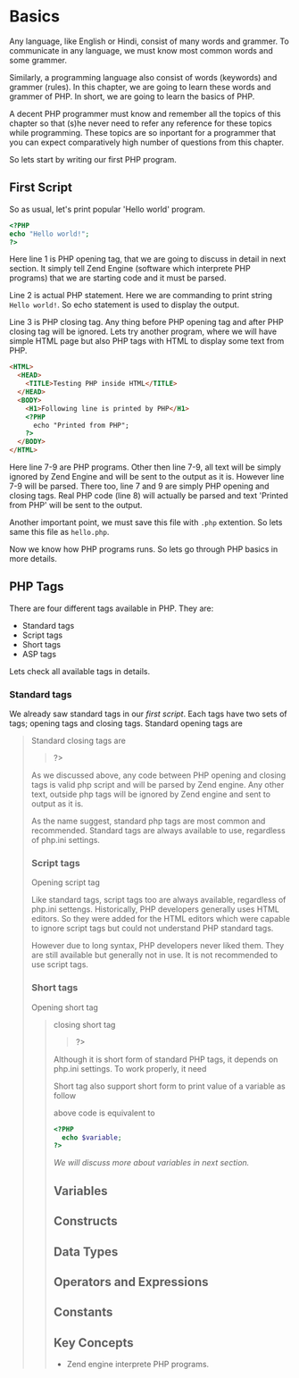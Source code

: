 # Basics

Any language, like English or Hindi, consist of many words and grammer. To communicate in any language, we must know most common words and some grammer.

Similarly, a programming language also consist of words (keywords) and grammer (rules). In this chapter, we are going to learn these words and grammer of PHP. In short, we are going to learn the basics of PHP.

A decent PHP programmer must know and remember all the topics of this chapter so that (s)he never need to refer any reference for these topics while programming. These topics are so inportant for a programmer that you can expect comparatively high number of questions from this chapter.

So lets start by writing our first PHP program.

## First Script

So as usual, let's print popular 'Hello world' program.

```php
<?PHP
echo "Hello world!";
?>
```

Here line 1 is PHP opening tag, that we are going to discuss in detail in next section. It simply tell Zend Engine (software which interprete PHP programs) that we are starting code and it must be parsed.

Line 2 is actual PHP statement. Here we are commanding to print string `Hello world!`. So echo statement is used to display the output.

Line 3 is PHP closing tag. Any thing before PHP opening tag and after PHP closing tag will be ignored. Lets try another program, where we will have simple HTML page but also PHP tags with HTML to display some text from PHP.

~~~~~HTML
<HTML>
  <HEAD>
    <TITLE>Testing PHP inside HTML</TITLE>
  </HEAD>
  <BODY>
    <H1>Following line is printed by PHP</H1>
    <?PHP
      echo "Printed from PHP";
    ?>
  </BODY>
</HTML>
~~~~~

Here line 7-9 are PHP programs. Other then line 7-9, all text will be simply ignored by Zend Engine and will be sent to the output as it is. However line 7-9 will be parsed. There too, line 7 and 9 are simply PHP opening and closing tags. Real PHP code (line 8) will actually be parsed and text 'Printed from PHP' will be sent to the output.

Another important point, we must save this file with `.php` extention. So lets same this file as `hello.php`.

Now we know how PHP programs runs. So lets go through PHP basics in more details.

## PHP Tags

There are four different tags available in PHP. They are:

* Standard tags
* Script tags
* Short tags
* ASP tags

Lets check all available tags in details.

### Standard tags

We already saw standard tags in our *first script*. Each tags have two sets of tags; opening tags and closing tags. Standard opening tags are

> <?PHP

Standard closing tags are

> ?>

As we discussed above, any code between PHP opening and closing tags is valid php script and will be parsed by Zend engine. Any other text, outside php tags will be ignored by Zend engine and sent to output as it is.

As the name suggest, standard php tags are most common and recommended. Standard tags are always available to use, regardless of php.ini settings.

### Script tags

Opening script tag

> <SCRIPT LANGUAGE="PHP">

Closing script tag

> </SCRIPT>

Like standard tags, script tags too are always available, regardless of php.ini settengs. Historically, PHP developers generally uses HTML editors. So they were added for the HTML editors which were capable to ignore script tags but could not understand PHP standard tags.

However due to long syntax, PHP developers never liked them. They are still available but generally not in use. It is not recommended to use script tags.

### Short tags

Opening short tag

> <?

closing short tag

> ?>

Although it is short form of standard PHP tags, it depends on php.ini settings. To work properly, it need 

Short tag also support short form to print value of a variable as follow

> <?= $variable ?>

above code is equivalent to

```php
<?PHP
  echo $variable;
?>
```

*We will discuss more about variables in next section.*

## Variables

## Constructs

## Data Types

## Operators and Expressions

## Constants

## Key Concepts

* Zend engine interprete PHP programs.